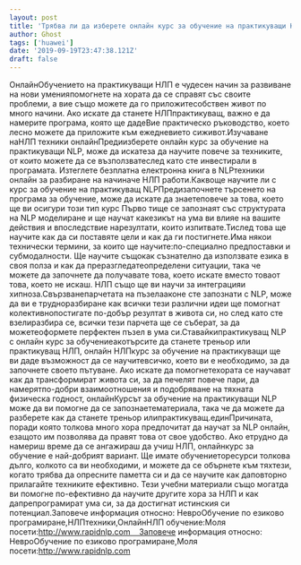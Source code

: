 ```yaml
---
layout: post
title: 'Трябва ли да изберете онлайн курс за обучение на практикуващи НЛП?'
author: Ghost
tags: ['huawei']
date: '2019-09-19T23:47:38.121Z'
draft: false
---
```


ОнлайнОбучението на практикуващи НЛП е чудесен начин за развиване на нови уменияпомогнете на хората да се справят със своите проблеми, а вие също можете да го приложитесобствен живот по много начини. Ако искате да станете НЛПпрактикуващ, важно е да намерите програма, която ще дадеВие практическо ръководство, което лесно можете да приложите към ежедневието сиживот.Изучаване наНЛП техники онлайнПредиизберете онлайн курс за обучение на практикуващи NLP, може да искатеза да научите повече за техниките, от които можете да се възползватеслед като сте инвестирали в програмата. Изтеглете безплатна електронна книга в NLPтехники онлайн за разбиране на начиначе НЛП работи.Каквоще научите ли с курс за обучение на практикуващ NLPПредизапочнете търсенето на програма за обучение, може да искате да знаетеповече за това, което ще ви осигури този тип курс Първо тище се запознаят със структурата на NLP моделиране и ще научат какезикът на ума ви влияе на вашите действия и впоследствие нарезултати, които изпитвате.Тислед това ще научите как да си поставяте цели и как да ги постигнете.Има някои технически термини, за които ще научите:по-специално предпоставки и субмодалности. Ще научите същокак съзнателно да използвате езика в своя полза и как да преразгледатеопределени ситуации, така че можете да започнете да получавате това, което искате вместо товаот това, което не искаш. НЛП също ще ви научи за интеграцияи хипноза.Свързванепарчетата на пъзелааконе сте запознати с NLP, може да ви е трудноразбиране как всички тези различни идеи ще помогнат колективнопостигате по-добър резултат в живота си, но след като сте взелиразбира се, всички тези парчета ще се съберат, за да можетеоформете перфектен пъзел в ума си.Ставайкипрактикуващ NLP с онлайн курс за обучениеакотърсите да станете треньор или практикуващ НЛП, онлайн НЛПкурс за обучение на практикуващи ще ви даде възможност да се научитевсичко, което ви е необходимо, за да започнете своето пътуване. Ако искате да помогнетехората се научават как да трансформират живота си, за да печелят повече пари, да намерятпо-добри взаимоотношения и подобряване на тяхната физическа годност, онлайнКурсът за обучение на практикуващи NLP може да ви помогне да се запознаетематериала, така че да можете да разберете как да станете треньор илипрактикуващ.единПричината, поради която толкова много хора предпочитат да научат за NLP онлайн, езащото им позволява да правят това от свое удобство. Ако етрудно да намериш време да се ангажираш да учиш НЛП, онлайнкурс за обучение е най-добрият вариант. Ще имате обучениеторесурси толкова дълго, колкото са ви необходими, и можете да се обърнете към тяхтези, когато трябва да опресните паметта си и да се научите как даповторно прилагайте техниките ефективно. Тези учебни материали също могатда ви помогне по-ефективно да научите другите хора за НЛП и как дапрепрограмират ума си, за да достигнат истинския си потенциал.Заповече информация относно: НевроОбучение по езиково програмиране,НЛПтехники,ОнлайнНЛП обучение:Моля посети:http://www.rapidnlp.com    Заповече информация относно: НевроОбучение по езиково програмиране,Моля посети:http://www.rapidnlp.com
